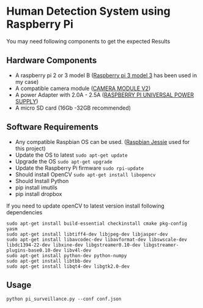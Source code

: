 # Human Detection System using Raspberry Pi

You may need following components to get the expected Results
</br>
## Hardware Components
* A raspberry pi 2 or 3 model B ([Raspberry pi 3 model 3](https://www.raspberrypi.org/products/raspberry-pi-2-model-b/) has been used in my case)
* A compatible camera module ([CAMERA MODULE V2](https://www.raspberrypi.org/products/camera-module-v2/))
* A power Adapter with 2.0A - 2.5A ([RASPBERRY PI UNIVERSAL POWER SUPPLY](https://www.raspberrypi.org/products/universal-power-supply/))
* A micro SD card (16Gb -32GB recommended)


## Software Requirements
* Any compatible Raspbian OS can be used. ([Raspbian Jessie](https://www.raspberrypi.org/blog/raspbian-jessie-is-here/) used for this project)
* Update the OS to latest `sudo apt-get update`
* Upgrade the OS `sudo apt-get upgrade`
* Update the Raspberry Pi firmware `sudo rpi-update`
* Should install OpenCV `sudo apt-get install libopencv`
* Should Install Python
* pip install imutils
* pip install dropbox

If you need to update openCV to latest version install following dependencies
  ```
  sudo apt-get install build-essential checkinstall cmake pkg-config yasm
  sudo apt-get install libtiff4-dev libjpeg-dev libjasper-dev
  sudo apt-get install libavcodec-dev libavformat-dev libswscale-dev libdc1394-22-dev libxine-dev libgstreamer0.10-dev libgstreamer-plugins-base0.10-dev libv4l-dev 
  sudo apt-get install python-dev python-numpy
  sudo apt-get install libtbb-dev
  sudo apt-get install libqt4-dev libgtk2.0-dev
  ```

## Usage
  ```
python pi_surveillance.py --conf conf.json
  ```
